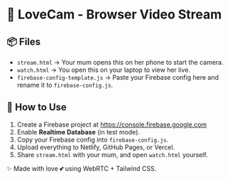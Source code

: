# 💖 LoveCam - Browser Video Stream

## 📦 Files
- `stream.html` → Your mum opens this on her phone to start the camera.
- `watch.html` → You open this on your laptop to view her live.
- `firebase-config-template.js` → Paste your Firebase config here and rename it to `firebase-config.js`.

## 🚀 How to Use
1. Create a Firebase project at https://console.firebase.google.com
2. Enable **Realtime Database** (in test mode).
3. Copy your Firebase config into `firebase-config.js`.
4. Upload everything to Netlify, GitHub Pages, or Vercel.
5. Share `stream.html` with your mum, and open `watch.html` yourself.

✨ Made with love 💕 using WebRTC + Tailwind CSS.
